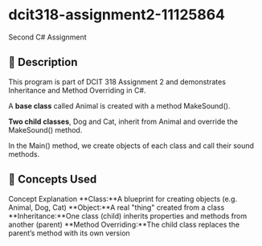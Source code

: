 # dcit318-assignment2-11125864
Second C# Assignment

## 📌 Description
This program is part of DCIT 318 Assignment 2 and demonstrates Inheritance and Method Overriding in C#.

A **base class** called Animal is created with a method MakeSound().

**Two child classes**, Dog and Cat, inherit from Animal and override the MakeSound() method.

In the Main() method, we create objects of each class and call their sound methods.

## 🧠 Concepts Used
Concept	Explanation
**Class:**A blueprint for creating objects (e.g. Animal, Dog, Cat)
**Object:**A real "thing" created from a class
**Inheritance:**One class (child) inherits properties and methods from another (parent)
**Method Overriding:**The child class replaces the parent’s method with its own version
